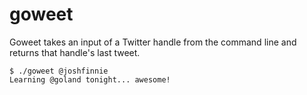 goweet
======

Goweet takes an input of a Twitter handle from the command line and returns that handle's last tweet.

    $ ./goweet @joshfinnie
    Learning @goland tonight... awesome!
